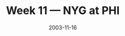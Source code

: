 ---
layout: game
title: Week 11 — NYG at PHI
season: 2003
game_id: 2003_11_NYG_PHI
week: 11
date: 2003-11-16
home_team: PHI
away_team: NYG
final_home: 
final_away: 
pbp_url: /assets/data/pbp/2003/2003_11_NYG_PHI.csv.gz
---